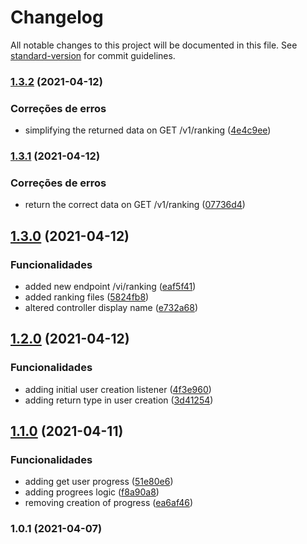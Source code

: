 # Changelog

All notable changes to this project will be documented in this file. See [standard-version](https://github.com/conventional-changelog/standard-version) for commit guidelines.

### [1.3.2](https://github.com/wnqueiroz/fiap-startup-one-ms-gamification/compare/1.3.1...1.3.2) (2021-04-12)


### Correções de erros

* simplifying the returned data on GET /v1/ranking ([4e4c9ee](https://github.com/wnqueiroz/fiap-startup-one-ms-gamification/commit/4e4c9ee44e2b1956a7825f7019e352cf3442b1de))

### [1.3.1](https://github.com/wnqueiroz/fiap-startup-one-ms-gamification/compare/1.3.0...1.3.1) (2021-04-12)


### Correções de erros

* return the correct data on GET /v1/ranking ([07736d4](https://github.com/wnqueiroz/fiap-startup-one-ms-gamification/commit/07736d4c718426e7c8302ca66f56c915bbf44010))

## [1.3.0](https://github.com/wnqueiroz/fiap-startup-one-ms-gamification/compare/1.2.0...1.3.0) (2021-04-12)


### Funcionalidades

* added new endpoint /vi/ranking ([eaf5f41](https://github.com/wnqueiroz/fiap-startup-one-ms-gamification/commit/eaf5f41b9b3d5e2d82cad1a0e7ad308aef00f9b7))
* added ranking files ([5824fb8](https://github.com/wnqueiroz/fiap-startup-one-ms-gamification/commit/5824fb87ec0f25780a34ac7fd83a4a1b748c4bf2))
* altered controller display name ([e732a68](https://github.com/wnqueiroz/fiap-startup-one-ms-gamification/commit/e732a687ad49e85d2a387bfa8c3979033f282531))

## [1.2.0](https://github.com/wnqueiroz/fiap-startup-one-ms-gamification/compare/1.1.0...1.2.0) (2021-04-12)


### Funcionalidades

* adding initial user creation listener ([4f3e960](https://github.com/wnqueiroz/fiap-startup-one-ms-gamification/commit/4f3e9603f77ec599d1e6366972b731bf8985efb9))
* adding return type in user creation ([3d41254](https://github.com/wnqueiroz/fiap-startup-one-ms-gamification/commit/3d412548b70921e3a631c17e83eaac18432d7fcb))

## [1.1.0](https://github.com/wnqueiroz/fiap-startup-one-ms-gamification/compare/1.0.1...1.1.0) (2021-04-11)


### Funcionalidades

* adding get user progress ([51e80e6](https://github.com/wnqueiroz/fiap-startup-one-ms-gamification/commit/51e80e636af893757fbd344525e24197be208bed))
* adding progrees logic ([f8a90a8](https://github.com/wnqueiroz/fiap-startup-one-ms-gamification/commit/f8a90a885367913dd501250e6d0f01be339b5980))
* removing creation of progress ([ea6af46](https://github.com/wnqueiroz/fiap-startup-one-ms-gamification/commit/ea6af4686b688fe391cc6b4a8be81f98680e7945))

### 1.0.1 (2021-04-07)
